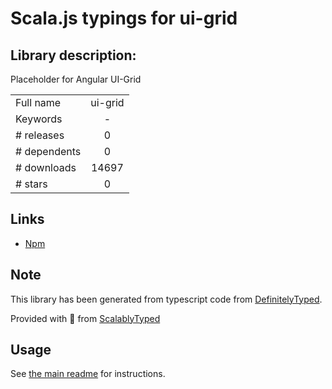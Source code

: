 
# Scala.js typings for ui-grid


## Library description:
Placeholder for Angular UI-Grid

|                    |                 |
| ------------------ | :-------------: |
| Full name          | ui-grid |
| Keywords           | - |
| # releases         | 0 |
| # dependents       | 0 |
| # downloads        | 14697 |
| # stars            | 0 |

## Links
- [Npm](https://www.npmjs.com/package/ui-grid)
    


## Note
This library has been generated from typescript code from [DefinitelyTyped](https://definitelytyped.org).

Provided with :purple_heart: from [ScalablyTyped](https://github.com/oyvindberg/ScalablyTyped)

## Usage
See [the main readme](../../readme.md) for instructions.


